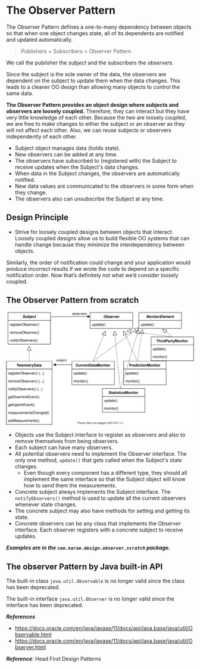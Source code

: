 # The Observer Pattern
The Observer Pattern defines a one-to-many dependency between objects so that when one object changes state, all of its dependents are notified and updated automatically.

> Publishers + Subscribers = Observer Pattern

We call the publisher the *subject* and the subscribers the *observers*.

Since the subject is the sole owner of the data, the observers are dependent on the subject to update them when the data changes.
This leads to a cleaner OO design than allowing many objects to control the same data.

**The Observer Pattern provides an object design where subjects and observers are loosely coupled.** 
Therefore, they can interact but they have very little knowledge of each other. 
Because the two are loosely coupled, we are free to make changes to either the subject or an observer as they will not affect each other.
Also, we can reuse subjects or observers independently of each other.


 * Subject object manages data (holds state).
 * New observers can be added at any time.
 * The observers have subscribed to (registered with) the Subject to receive updates when the Subject's data changes.
 * When data in the Subject changes, the observers are automatically notified.
 * New data values are communicated to the observers in some form when they change.
 * The observers also can unsubscribe the Subject at any time.

## Design Principle
* Strive for loosely coupled designs between objects that interact.
Loosely coupled designs allow us to build flexible OO systems that can handle change 
because they minimize the interdependency between objects.


Similarly, the order of notification could change and your application would produce incorrect results if we wrote the code to depend on a specific notification order. 
Now that’s definitely not what we’d consider loosely coupled.


## The Observer Pattern from scratch
![ObserverPattern1](OberserPattern1.svg)

* Objects use the Subject interface to register as observers and also to remove themselves from being observers.
* Each subject can have many observers.
* All potential observers need to implement the Observer interface. 
The only one method, `update()` that gets called when the Subject's state changes.
  - Even though every component has a different type, they should all implement the same interface so that the Subject object will know how to send them the measurements.
* Concrete subject always implements the Subject interface. 
The `notifyObservers()` method is used to update all the current observers whenever state changes.
* The concrete subject may also have methods for setting and getting its state.
* Concrete observers can be any class that implements the Observer interface.
Each observer registers with a concrete subject to receive updates.


***Examples are in the `com.narae.design.observer.scratch` package.***

## The observer Pattern by Java built-in API
The built-in class `java.util.Observable` is no longer valid since the class has been deprecated.

The built-in interface `java.util.Observer` is no longer valid since the interface has been deprecated.

***References***
- https://docs.oracle.com/en/java/javase/11/docs/api/java.base/java/util/Observable.html
- https://docs.oracle.com/en/java/javase/11/docs/api/java.base/java/util/Observer.html


***Reference***: Head First Design Patterns